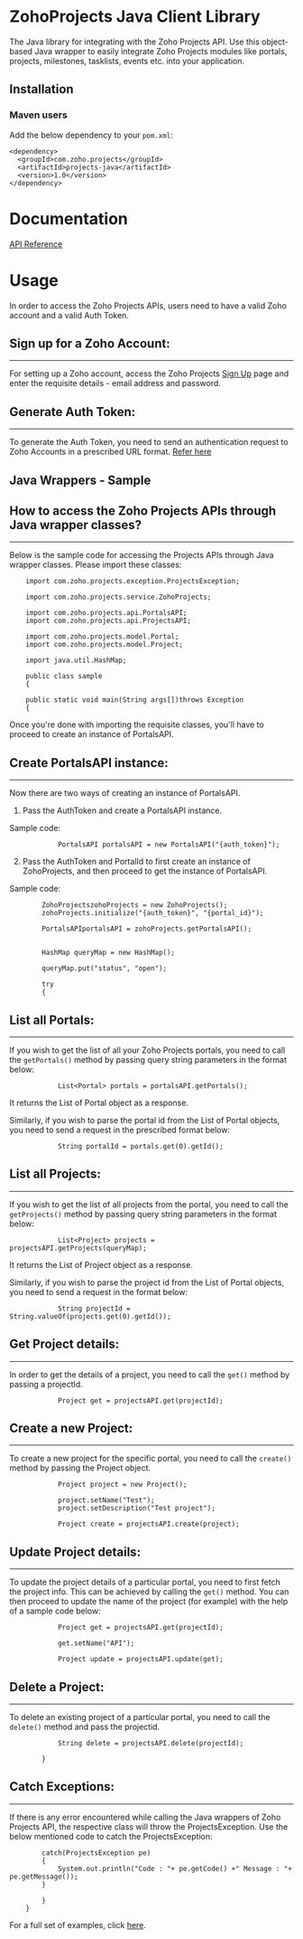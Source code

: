 # ZohoProjects Java Client Library

The Java library for integrating with the Zoho Projects API. Use this object-based Java wrapper to easily integrate Zoho Projects modules like portals, projects, milestones, tasklists, events etc. into your application.

## Installation

### Maven users

Add the below dependency to your `pom.xml`:

	<dependency>
	  <groupId>com.zoho.projects</groupId>
	  <artifactId>projects-java</artifactId>
	  <version>1.0</version>
	</dependency>
	

# Documentation

[API Reference](https://www.zoho.com/projects/help/rest-api/zohoprojectsapi.html)

# Usage


In order to access the Zoho Projects APIs, users need to have a valid Zoho account and a valid Auth Token.

## Sign up for a Zoho Account:

- - -

For setting up a Zoho account, access the Zoho Projects [Sign Up](https://www.zoho.com/projects/zp-signup.html) page and enter the requisite details - email address and password.
 
## Generate Auth Token:

- - -
 
To generate the Auth Token, you need to send an authentication request to Zoho Accounts in a prescribed URL format. [Refer here](https://www.zoho.com/projects/help/rest-api/get-tickets-api.html)

## **Java Wrappers - Sample**

## How to access the Zoho Projects APIs through Java wrapper classes?

- - -
 
Below is the sample code for accessing the Projects APIs through Java wrapper classes. Please import these classes:

        import com.zoho.projects.exception.ProjectsException;
	
        import com.zoho.projects.service.ZohoProjects;

        import com.zoho.projects.api.PortalsAPI;
        import com.zoho.projects.api.ProjectsAPI;

        import com.zoho.projects.model.Portal;
        import com.zoho.projects.model.Project;

        import java.util.HashMap;
	
        public class sample
        {
	
		public static void main(String args[])throws Exception
		{
		
Once you're done with importing the requisite classes, you'll have to proceed to create an instance of PortalsAPI.
		
## Create PortalsAPI instance:

- - -

Now there are two ways of creating an instance of PortalsAPI.

1) Pass the AuthToken and create a PortalsAPI instance. 

Sample code:

        		PortalsAPI portalsAPI = new PortalsAPI("{auth_token}");

2) Pass the AuthToken and PortalId to first create an instance of ZohoProjects, and then proceed to get the instance of PortalsAPI. 

Sample code:

			ZohoProjectszohoProjects = new ZohoProjects();
			zohoProjects.initialize("{auth_token}", "{portal_id}");
		 
			PortalsAPIportalsAPI = zohoProjects.getPortalsAPI();
		 
		 
			HashMap queryMap = new HashMap();
		 
			queryMap.put("status", "open");
		 
			try
			{
			
## List all Portals:

- - -
			
If you wish to get the list of all your Zoho Projects portals, you need to call the `getPortals()` method by passing query string parameters in the format below:

				List<Portal> portals = portalsAPI.getPortals();
 
It returns the List of Portal object as a response.

Similarly, if you wish to parse the portal id from the List of Portal objects, you need to send a request in the prescribed format below:

				String portalId = portals.get(0).getId();
			
## List all Projects:

- - -

If you wish to get the list of all projects from the portal, you need to call the `getProjects()` method by passing query string parameters in the format below:

				List<Project> projects = projectsAPI.getProjects(queryMap);
 
It returns the List of Project object as a response.
 
Similarly, if you wish to parse the project id from the List of Portal objects, you need to send a request in the format below:

				String projectId = String.valueOf(projects.get(0).getId());
			
## Get Project details:

- - -

In order to get the details of a project, you need to call the `get()` method by passing a projectId.
 
				Project get = projectsAPI.get(projectId);
			
## Create a new Project:

- - -

To create a new project for the specific portal, you need to call the `create()` method by passing the Project object.

				Project project = new Project();

				project.setName("Test");
				project.setDescription("Test project");

				Project create = projectsAPI.create(project);
			
## Update Project details:

- - - 

To update the project details of a particular portal, you need to first fetch the project info. This can be achieved by calling the `get()` method. You can then proceed to update the name of the project (for example) with the help of a sample code below:

				Project get = projectsAPI.get(projectId);

				get.setName("API");

				Project update = projectsAPI.update(get);
			
## Delete a Project:

- - - 

To delete an existing project of a particular portal, you need to call the `delete()` method and pass the projectid.

				String delete = projectsAPI.delete(projectId);
 
			}
			
## Catch Exceptions:

- - -

If there is any error encountered while calling the Java wrappers of Zoho Projects API, the respective class will throw the ProjectsException. Use the below mentioned code to catch the ProjectsException:

			catch(ProjectsException pe)
			{
				System.out.println("Code : "+ pe.getCode() +" Message : "+ pe.getMessage());
			}
 
        	}
        }
	
For a full set of examples, click [here](../../tree/master/test/com/zoho/projects/test).
